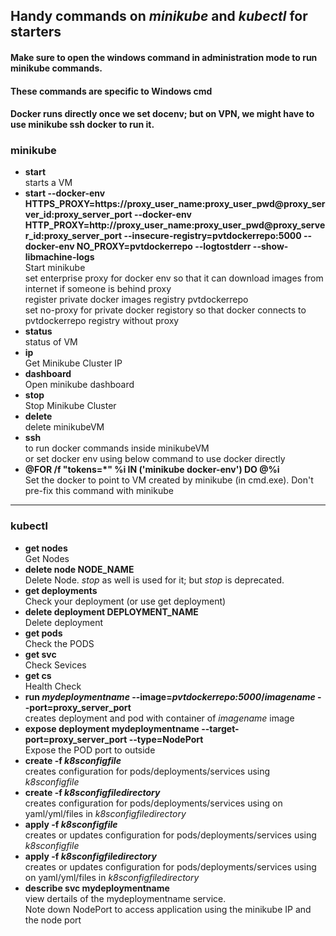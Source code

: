 ## Handy commands on _minikube_ and _kubectl_ for starters  
#### Make sure to open the windows command in administration mode to run minikube commands.  
#### These commands are specific to Windows cmd
#### Docker runs directly once we set docenv; but on VPN, we might have to use minikube ssh docker to run it.
### minikube  
*	**start**  
		starts a VM  
*	**start --docker-env HTTPS_PROXY=https://proxy_user_name:proxy_user_pwd@proxy_server_id:proxy_server_port --docker-env HTTP_PROXY=http://proxy_user_name:proxy_user_pwd@proxy_server_id:proxy_server_port --insecure-registry=pvtdockerrepo:5000 --docker-env NO_PROXY=pvtdockerrepo --logtostderr --show-libmachine-logs**  
		Start minikube  
		set enterprise proxy for docker env so that it can download images from internet if someone is behind proxy  
		register private docker images registry pvtdockerrepo  
		set no-proxy for private docker registory so that docker connects to pvtdockerrepo registry without proxy  
*	**status**  
		status of VM  
*	**ip**  
		Get Minikube Cluster IP
*	**dashboard**  
		Open minikube dashboard
*	**stop**  
		Stop Minikube Cluster
*	**delete**  
		delete minikubeVM
*	**ssh <docker command>**  
		to run docker commands inside minikubeVM  
		or set docker env using below command to use docker directly
*	**@FOR /f "tokens=*" %i IN ('minikube docker-env') DO @%i**  
		Set the docker to point to VM created by minikube (in cmd.exe). Don't pre-fix this command with minikube

---
### kubectl
*	**get nodes**  
		Get Nodes
*	**delete node NODE_NAME**  
		Delete Node. _stop_ as well is used for it; but _stop_ is deprecated.
*	**get deployments**  
		Check your deployment (or use get deployment)
*	**delete deployment DEPLOYMENT_NAME**  
		Delete deployment
*	**get pods**  
		Check the PODS
*	**get svc**  
		Check Sevices
*	**get cs**  
		Health Check
*	**run _mydeploymentname_ --image=_pvtdockerrepo:5000_/_imagename_ --port=proxy_server_port**  
		creates deployment and pod with container of _imagename_ image
*	**expose deployment mydeploymentname --target-port=proxy_server_port --type=NodePort**  
		Expose the POD port to outside
*	**create -f _k8sconfigfile_**  
		creates configuration for pods/deployments/services using _k8sconfigfile_   
*	**create -f _k8sconfigfiledirectory_**  
		creates configuration for pods/deployments/services using on yaml/yml/files in _k8sconfigfiledirectory_   
*	**apply -f _k8sconfigfile_**  
		creates or updates configuration for pods/deployments/services using _k8sconfigfile_   
*	**apply -f _k8sconfigfiledirectory_**  
		creates or updates configuration for pods/deployments/services using on yaml/yml/files in _k8sconfigfiledirectory_   
*	**describe svc mydeploymentname**  
		view dertails of the mydeploymentname service.  
		Note down NodePort to access application using the minikube IP and the node port  
